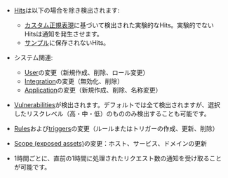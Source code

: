 * [Hits](../../../glossary-en.md#hit)は以下の場合を除き検出されます:
    * [カスタム正規表現](../../rules/regex-rule.md)に基づいて検出された実験的なHits。実験的でないHitsは通知を発生させます。
    * [サンプル](../../../user-guides/events/analyze-attack.md#sampling-of-hits)に保存されないHits。

* システム関連:
    * [User](../../../user-guides/settings/users.md)の変更（新規作成、削除、ロール変更）
    * [Integration](integrations-intro.md)の変更（無効化、削除）
    * [Application](../../../user-guides/settings/applications.md)の変更（新規作成、削除、名称変更）
* [Vulnerabilities](../../../glossary-en.md#vulnerability)が検出されます。デフォルトでは全て検出されますが、選択したリスクレベル（高・中・低）のもののみ検出することも可能です。
* [Rules](../../../user-guides/rules/rules.md)および[triggers](../../../user-guides/triggers/triggers.md)の変更（ルールまたはトリガーの作成、更新、削除）
* [Scope (exposed assets)](../../scanner.md)の変更：ホスト、サービス、ドメインの更新
* 1時間ごとに、直前の1時間に処理されたリクエスト数の通知を受け取ることが可能です。